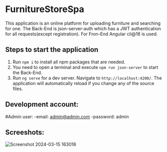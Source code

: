 # FurnitureStoreSpa
This application is an online platform for uploading furniture and searching for one.
The Back-End is json-server-auth which has a JWT authentication for all requests(except registration).
For Fron-End Angular cli@16 is used.

## Steps to start the application
1. Run `npm i` to install all npm packages that are needed.
2. You need to open a terminal and execute `npm run json-server` to start the Back-End.
3. Run `ng serve` for a dev server. Navigate to `http://localhost:4200/`. The application will automatically reload if you change any of the source files.

## Development account:
  #Admin user:
  -email: admin@admin.com
  -password: admin

## Screeshots:
![Screenshot 2024-03-15 163018](https://github.com/velk20/furniture-store-spa/assets/48069264/4322f9bd-71b9-4a95-88a0-4088e5bbb82f)
